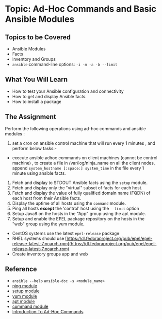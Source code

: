 # Topic: Ad-Hoc Commands and Basic Ansible Modules

## Topics to be Covered

* Ansible Modules
* Facts
* Inventory and Groups
* `ansible` command-line options: `-i -m -a -b --limit`

## What You Will Learn

* How to test your Ansible configuration and connectivity
* How to get and display Ansible facts
* How to install a package

## The Assignment

Perform the following operations using ad-hoc commands and ansible modules :
1. set a cron on ansible control machine that will run every 1 minutes ,  and perform below tasks:-
  -  execute ansible adhoc commands on client machines (cannot be control machine) , to  create a file in /var/log/ninja_name on all the client nodes,
     append `system_hostname [:space:] system_time` in the file every 1 minute using ansible facts.
   
1. Fetch and display to STDOUT Ansible facts using the `setup` module.
1. Fetch and display only the "virtual" subset of facts for each host.
1. Fetch and display the value of fully qualified domain name (FQDN) of each host from their Ansible facts.
1. Display the uptime of all hosts using the `command` module.
1. Ping all hosts **except** the 'control' host using the `--limit` option
1. Setup Java8 on the hosts in the "App" group using the apt module.
1. Setup and enable the EPEL package repository on the hosts in the "web" group using the yum module.
  * CentOS systems use the latest `epel-release` package
  * RHEL systems should use [https://dl.fedoraproject.org/pub/epel/epel-release-latest-7.noarch.rpm](https://dl.fedoraproject.org/pub/epel/epel-release-latest-7.noarch.rpm)
  * Create inventory groups app and web
## Reference

* `ansible --help` `ansible-doc -s <module_name>`
* [ping module](http://docs.ansible.com/ansible/ping_module.html)
* [setup module](http://docs.ansible.com/ansible/setup_module.html)
* [yum module](http://docs.ansible.com/ansible/yum_module.html)
* [apt module](http://docs.ansible.com/ansible/apt_module.html)
* [command module](http://docs.ansible.com/ansible/command_module.html)
* [Introduction To Ad-Hoc Commands](http://docs.ansible.com/ansible/intro_adhoc.html)
